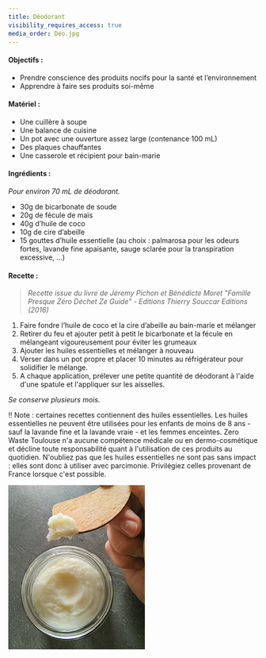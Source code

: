 ```yaml
---
title: Déodorant
visibility_requires_access: true
media_order: Déo.jpg
---
```


#### Objectifs :
* Prendre conscience des produits nocifs pour la santé et l’environnement
* Apprendre à faire ses produits soi-même

#### Matériel :
* Une cuillère à soupe
* Une balance de cuisine
* Un pot avec une ouverture assez large (contenance 100 mL)
* Des plaques chauffantes
* Une casserole et récipient pour bain-marie

#### Ingrédients :
_Pour environ 70 mL de déodorant._
* 30g de bicarbonate de soude
* 20g de fécule de maïs
* 40g d’huile de coco
* 10g de cire d’abeille
* 15 gouttes d’huile essentielle (au choix : palmarosa pour les odeurs fortes, lavande fine apaisante, sauge sclarée pour la transpiration excessive, …)

#### Recette :
> _Recette issue du livre de Jéremy Pichon et Bénédicte Moret "Famille Presque Zéro Déchet Ze Guide" - Editions Thierry Souccar Editions (2016)_

1. Faire fondre l’huile de coco et la cire d’abeille au bain-marie et mélanger
2. Retirer du feu et ajouter petit à petit le bicarbonate et la fécule en mélangeant vigoureusement pour éviter les grumeaux
3. Ajouter les huiles essentielles et mélanger à nouveau
4. Verser dans un pot propre et placer 10 minutes au réfrigérateur pour solidifier le mélange. 
5. A chaque application, prélever une petite quantité de déodorant à l'aide d'une spatule et l'appliquer sur les aisselles. 

_Se conserve plusieurs mois._

!! Note : certaines recettes contiennent des huiles essentielles. Les huiles essentielles ne peuvent être utilisées pour les enfants de moins de 8 ans - sauf la lavande fine et la lavande vraie - et les femmes enceintes. Zero Waste Toulouse n'a aucune compétence médicale ou en dermo-cosmétique et décline toute responsabilité quant à l'utilisation de ces produits au quotidien. N'oubliez pas que les huiles essentielles ne sont pas sans impact : elles sont donc à utiliser avec parcimonie. Privilégiez celles provenant de France lorsque c'est possible.

![](De%CC%81o.jpg)